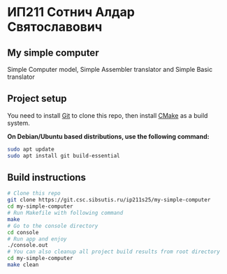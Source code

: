 # ИП211 Сотнич Алдар Святославович 

## My simple computer

Simple Computer model, Simple Assembler translator and Simple Basic translator

## Project setup

You need to install [Git][] to clone this repo, then install [CMake][] as a build system.</br>

**On Debian/Ubuntu based distributions, use the following command:**

```sh
sudo apt update
sudo apt install git build-essential
```

## Build instructions
```sh
# Clone this repo
git clone https://git.csc.sibsutis.ru/ip211s25/my-simple-computer
cd my-simple-computer
# Run Makefile with following command
make
# Go to the console directory
cd console
# Run app and enjoy
./console.out
# You can also cleanup all project build results from root directory
cd my-simple-computer
make clean
```

[CMake]: https://cmake.org
[Git]: https://git-scm.com